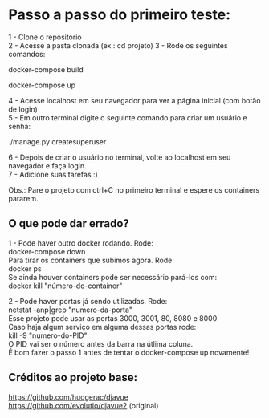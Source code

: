 # Passo a passo do primeiro teste:  
  
1 - Clone o repositório  
2 - Acesse a pasta clonada (ex.: cd projeto)
3 - Rode os seguintes comandos:  
  
docker-compose build  
  
docker-compose up  
  
4 - Acesse localhost em seu navegador para ver a página inicial (com botão de login)  
5 - Em outro terminal digite o seguinte comando para criar um usuário e senha:  
  
./manage.py createsuperuser  
  
6 - Depois de criar o usuário no terminal, volte ao localhost em seu navegador e faça login.  
7 - Adicione suas tarefas :)  

Obs.: Pare o projeto com ctrl+C no primeiro terminal e espere os containers pararem.

## O que pode dar errado?  
  
1 - Pode haver outro docker rodando. Rode:  
docker-compose down  
Para tirar os containers que subimos agora. Rode:  
docker ps  
Se ainda houver containers pode ser necessário pará-los com:  
docker kill "número-do-container"  

2 - Pode haver portas já sendo utilizadas. Rode:  
netstat -anp|grep "numero-da-porta"  
Esse projeto pode usar as portas 3000, 3001, 80, 8080 e 8000  
Caso haja algum serviço em alguma dessas portas rode:  
kill -9 "numero-do-PID"  
O PID vai ser o número antes da barra na útlima coluna.  
É bom fazer o passo 1 antes de tentar o docker-compose up novamente!


## Créditos ao projeto base:

https://github.com/huogerac/djavue  
https://github.com/evolutio/djavue2 (original)
